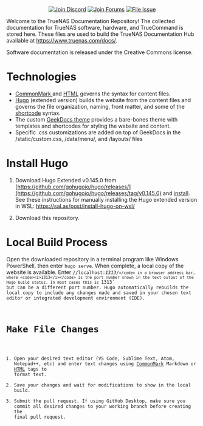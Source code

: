 <p align="center">
 <a href="https://discord.gg/Q3St5fPETd"><img alt="Join Discord" src="https://badgen.net/discord/members/Q3St5fPETd/?icon=discord&label=Join%20the%20TrueNAS%20Community" /></a>
 <a href="https://forums.truenas.com/"><img alt="Join Forums" src="https://badgen.net/badge/Forums/Post%20Now//purple" /></a>
 <a href="https://jira.ixsystems.com"><img alt="File Issue" src="https://badgen.net/badge/Jira/File%20Issue//red?icon=jira" /></a>
</p>

Welcome to the TrueNAS Documentation Repository!
The collected documentation for TrueNAS software, hardware, and TrueCommand is stored here.
These files are used to build the TrueNAS Documentation Hub available at https://www.truenas.com/docs/.

Software documentation is released under the Creative Commons license.

# Technologies

* [CommonMark ](https://spec.commonmark.org/current/) and [HTML](https://www.w3schools.com/html/default.asp) governs the syntax for content files.
* [Hugo](https://gohugo.io/) (extended version) builds the website from the content files and governs the file organization, naming, front matter, and some of the [shortcode](https://gohugo.io/content-management/shortcodes/) syntax.
* The custom [GeekDocs theme](https://geekdocs.de/) provides a bare-bones theme with templates and shortcodes for styling the website and content.
* Specific .css customizations are added on top of GeekDocs in the /static/custom.css, /data/menu/, and /layouts/ files

# Install Hugo

1. Download Hugo Extended v0.145.0 from [https://github.com/gohugoio/hugo/releases/](https://github.com/gohugoio/hugo/releases/tag/v0.145.0) and [install](https://gohugo.io/getting-started/installing/ "Install Hugo").
   See these instructions for manually installing the Hugo extended version in WSL: https://sal.as/post/install-hugo-on-wsl/

2. Download this repository.

# Local Build Process

Open the downloaded repository in a terminal program like Windows PowerShell, then enter `hugo serve`.
When complete, a local copy of the website is available.
Enter <code>//localhost:<i>1313</i>/`</code> in a browser address bar, where <code><i>1313</i></code> is the port number shown in the text output of the Hugo build status. In most cases this is `1313` but can be a different port number.
Hugo automatically rebuilds the local copy to include any changes made and saved in your chosen text editor or integrated development environment (IDE).

# Make File Changes

1. Open your desired text editor (VS Code, Sublime Text, Atom, Notepad++, etc) and enter text changes using [CommonMark](https://spec.commonmark.org/0.31.2/) Markdown or [HTML](https://www.w3schools.com/html/default.asp) tags to format text.
2. Save your changes and wait for modifications to show in the local build.
3. Submit the pull request. 
   If using GitHub Desktop, make sure you commit all desired changes to your working branch before creating the final pull request.
